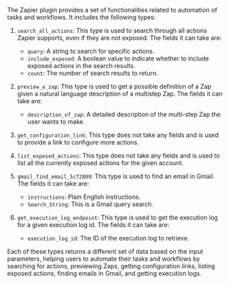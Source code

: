 The Zapier plugin provides a set of functionalities related to automation of tasks and workflows. It includes the following types:

1. `search_all_actions`: This type is used to search through all actions Zapier supports, even if they are not exposed. The fields it can take are:
   - `query`: A string to search for specific actions.
   - `include_exposed`: A boolean value to indicate whether to include exposed actions in the search results.
   - `count`: The number of search results to return.

2. `preview_a_zap`: This type is used to get a possible definition of a Zap given a natural language description of a multistep Zap. The fields it can take are:
   - `description_of_zap`: A detailed description of the multi-step Zap the user wants to make.

3. `get_configuration_link`: This type does not take any fields and is used to provide a link to configure more actions.

4. `list_exposed_actions`: This type does not take any fields and is used to list all the currently exposed actions for the given account.

5. `gmail_find_email_5cf2809`: This type is used to find an email in Gmail. The fields it can take are:
   - `instructions`: Plain English instructions.
   - `Search_String`: This is a Gmail query search.

6. `get_execution_log_endpoint`: This type is used to get the execution log for a given execution log id. The fields it can take are:
   - `execution_log_id`: The ID of the execution log to retrieve.

Each of these types returns a different set of data based on the input parameters, helping users to automate their tasks and workflows by searching for actions, previewing Zaps, getting configuration links, listing exposed actions, finding emails in Gmail, and getting execution logs.
